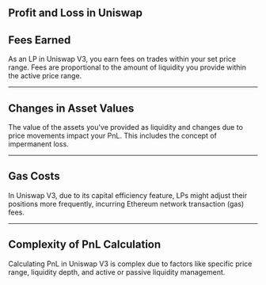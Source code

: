 ## Profit and Loss in Uniswap


## Fees Earned

As an LP in Uniswap V3, you earn fees on trades within your set price range. Fees are proportional to the amount of liquidity you provide within the active price range.


    


---
## Changes in Asset Values

The value of the assets you've provided as liquidity and changes due to price movements impact your PnL. This includes the concept of impermanent loss.


    


---
## Gas Costs

In Uniswap V3, due to its capital efficiency feature, LPs might adjust their positions more frequently, incurring Ethereum network transaction (gas) fees.


    


---
## Complexity of PnL Calculation

Calculating PnL in Uniswap V3 is complex due to factors like specific price range, liquidity depth, and active or passive liquidity management.


    
   